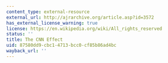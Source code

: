 ```yaml
---
content_type: external-resource
external_url: http://ajrarchive.org/article.asp?id=3572
has_external_license_warning: true
license: https://en.wikipedia.org/wiki/All_rights_reserved
status: ''
title: The CNN Effect
uid: 87580dd9-cbc1-4713-bcc0-cf85b86ad4bc
wayback_url: ''
---
```

